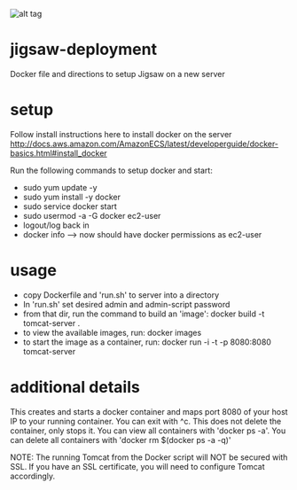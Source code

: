 ![alt tag](https://github.com/AccentureFed/process-documentation/raw/master/agile-process-photos/response-images/proposal-header.png)
# jigsaw-deployment
Docker file and directions to setup Jigsaw on a new server

# setup
Follow install instructions here to install docker on the server
http://docs.aws.amazon.com/AmazonECS/latest/developerguide/docker-basics.html#install_docker

Run the following commands to setup docker and start:
* sudo yum update -y
* sudo yum install -y docker 
* sudo service docker start
* sudo usermod -a -G docker ec2-user
* logout/log back in
* docker info --> now should have docker permissions as ec2-user

# usage
* copy Dockerfile and 'run.sh' to server into a directory
* In 'run.sh' set desired admin and admin-script password
* from that dir, run the command to build an 'image': docker build -t tomcat-server .
* to view the available images, run: docker images
* to start the image as a container, run: docker run -i -t -p 8080:8080 tomcat-server

# additional details
This creates and starts a docker container and maps port 8080 of your host IP to your
running container. You can exit with ^c. This does not delete the container, only 
stops it. You can view all containers with 'docker ps -a'. You can delete all 
containers with 'docker rm $(docker ps -a -q)'

NOTE: The running Tomcat from the Docker script will NOT be secured with SSL.  If you have an SSL certificate, you will need to configure Tomcat accordingly.

